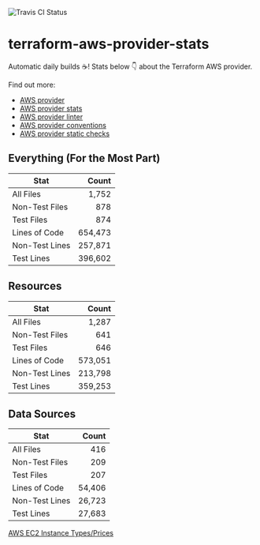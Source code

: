 ![Travis CI Status](https://travis-ci.org/YakDriver/terraform-aws-provider-stats.svg?branch=main)
# terraform-aws-provider-stats

Automatic daily builds :coffee:! Stats below :point_down: about the Terraform AWS provider.

Find out more:
* [AWS provider](https://github.com/terraform-providers/terraform-provider-aws)
* [AWS provider stats](https://github.com/YakDriver/terraform-aws-provider-stats)
* [AWS provider linter](https://github.com/terraform-providers/terraform-provider-aws/tree/master/awsproviderlint)
* [AWS provider conventions](https://github.com/YakDriver/terraform-aws-conventions)
* [AWS provider static checks](https://github.com/YakDriver/terraform-aws-provider-static-checks)



## Everything (For the Most Part)

|  Stat  |  Count  |
| ------------- | -------------: |
|  All Files  |  1,752  |
|  Non-Test Files  |  878  |
|  Test Files  |  874  |
|  Lines of Code  |  654,473  |
|  Non-Test Lines  |  257,871  |
|  Test Lines  |  396,602  |



## Resources

|  Stat  |  Count  |
| ------------- | -------------: |
|  All Files  |  1,287  |
|  Non-Test Files  |  641  |
|  Test Files  |  646  |
|  Lines of Code  |  573,051  |
|  Non-Test Lines  |  213,798  |
|  Test Lines  |  359,253  |



## Data Sources

|  Stat  |  Count  |
| ------------- | -------------: |
|  All Files  |  416  |
|  Non-Test Files  |  209  |
|  Test Files  |  207  |
|  Lines of Code  |  54,406  |
|  Non-Test Lines  |  26,723  |
|  Test Lines  |  27,683  |




[AWS EC2 Instance Types/Prices](https://github.com/YakDriver/aws-ec2-instance-types)
